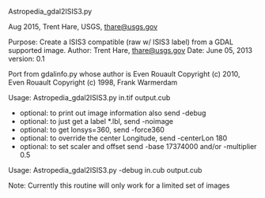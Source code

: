 Astropedia_gdal2ISIS3.py

Aug 2015, Trent Hare, USGS, thare@usgs.gov

Purpose: Create a ISIS3 compatible (raw w/ ISIS3 label) from a GDAL supported image.
Author:  Trent Hare, <thare@usgs.gov>
Date:    June 05, 2013
version: 0.1

Port from gdalinfo.py whose author is Even Rouault
Copyright (c) 2010, Even Rouault
Copyright (c) 1998, Frank Warmerdam


Usage: Astropedia_gdal2ISIS3.py in.tif output.cub

*  optional: to print out image information also send -debug
*   optional: to just get a label *.lbl, send -noimage
*   optional: to get lonsys=360, send -force360
*   optional: to override the center Longitude, send -centerLon 180
*   optional: to set scaler and offset send -base 17374000 and/or -multiplier 0.5

Usage: Astropedia_gdal2ISIS3.py -debug in.cub output.cub

Note: Currently this routine will only work for a limited set of images
